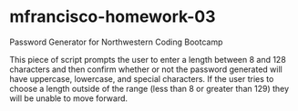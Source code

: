 # mfrancisco-homework-03
Password Generator for Northwestern Coding Bootcamp

This piece of script prompts the user to enter a length between 8 and 128 characters and then confirm whether or not the password generated will have uppercase, lowercase, and special characters. If the user tries to choose a length outside of the range (less than 8 or greater than 129) they will be unable to move forward. 


